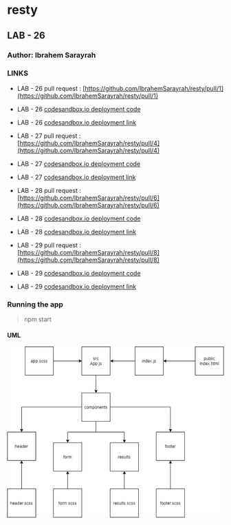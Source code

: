 # resty

## LAB - 26

### Author: Ibrahem Sarayrah

### LINKS

* LAB - 26 pull request : [https://github.com/IbrahemSarayrah/resty/pull/1](https://github.com/IbrahemSarayrah/resty/pull/1)

* LAB - 26 [codesandbox.io deployment code](https://codesandbox.io/s/flamboyant-tree-o2bun)

* LAB - 26 [codesandbox.io deployment link](https://o2bun.csb.app/)

* LAB - 27 pull request : [https://github.com/IbrahemSarayrah/resty/pull/4](https://github.com/IbrahemSarayrah/resty/pull/4)

* LAB - 27 [codesandbox.io deployment code](https://codesandbox.io/s/zealous-haze-pf7s0)

* LAB - 27 [codesandbox.io deployment link](https://pf7s0.csb.app/)

* LAB - 28 pull request : [https://github.com/IbrahemSarayrah/resty/pull/6](https://github.com/IbrahemSarayrah/resty/pull/6)

* LAB - 28 [codesandbox.io deployment code](https://codesandbox.io/s/festive-thunder-f0pwf)

* LAB - 28 [codesandbox.io deployment link](https://f0pwf.csb.app/)

* LAB - 29 pull request : [https://github.com/IbrahemSarayrah/resty/pull/8](https://github.com/IbrahemSarayrah/resty/pull/8)

* LAB - 29 [codesandbox.io deployment code](https://codesandbox.io/s/relaxed-yalow-g4hoz)

* LAB - 29 [codesandbox.io deployment link](https://g4hoz.csb.app/)

### Running the app

>
> npm start
>

#### UML

![lab-26](./UML/lab-26.png)
